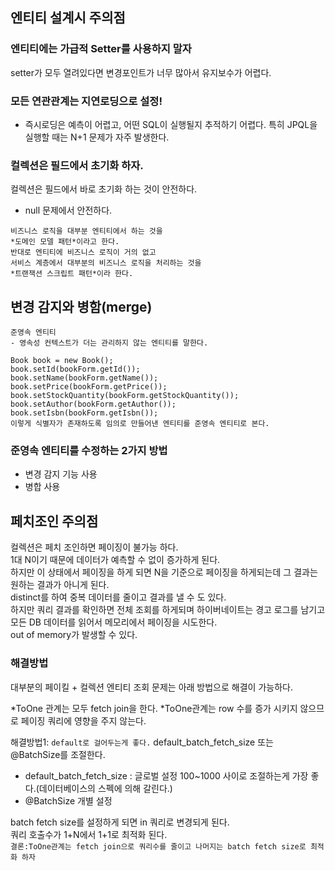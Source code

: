 ## 엔티티 설계시 주의점

### 엔티티에는 가급적 Setter를 사용하지 말자
setter가 모두 열려있다면 변경포인트가 너무 많아서 유지보수가 어렵다.

### 모든 연관관계는 지연로딩으로 설정!
- 즉시로딩은 예측이 어렵고, 어떤 SQL이 실행될지 추적하기 어렵다. 특히 JPQL을 실행할 때는 N+1 문제가 자주 발생한다.

### 컬렉션은 필드에서 초기화 하자.
컬렉션은 필드에서 바로 초기화 하는 것이 안전하다.
- null 문제에서 안전하다.


```
비즈니스 로직을 대부분 엔티티에서 하는 것을 
*도메인 모델 패턴*이라고 한다.
반대로 엔티티에 비즈니스 로직이 거의 없고 
서비스 계층에서 대부분의 비즈니스 로직을 처리하는 것을 
*트랜잭션 스크립트 패턴*이라 한다.
```

## 변경 감지와 병함(merge)
```
준영속 엔티티
- 영속성 컨텍스트가 더는 관리하지 않는 엔티티를 말한다.

Book book = new Book();
book.setId(bookForm.getId());
book.setName(bookForm.getName());
book.setPrice(bookForm.getPrice());
book.setStockQuantity(bookForm.getStockQuantity());
book.setAuthor(bookForm.getAuthor());
book.setIsbn(bookForm.getIsbn());
이렇게 식별자가 존재하도록 임의로 만들어낸 엔티티를 준영속 엔티티로 본다.
```

### 준영속 엔티티를 수정하는 2가지 방법
- 변경 감지 기능 사용
- 병합 사용




## 페치조인 주의점
컬렉션은 페치 조인하면 페이징이 불가능 하다.  
1대 N이기 때문에 데이터가 예측할 수 없이 증가하게 된다.  
하지만 이 상태에서 페이징을 하게 되면 N을 기준으로 페이징을 하게되는데
그 결과는 원하는 결과가 아니게 된다.  
distinct를 하여 중복 데이터를 줄이고 결과를 낼 수 도 있다.  
하지만 쿼리 결과를 확인하면 전체 조회를 하게되며
하이버네이트는 경고 로그를 남기고 모든 DB 데이터를 읽어서 메모리에서 페이징을 시도한다.  
out of memory가 발생할 수 있다.

### 해결방법
대부분의 페이킬 + 컬렉션 엔티티 조회 문제는 아래 방법으로 해결이 가능하다.

*ToOne 관계는 모두 fetch join을 한다. *ToOne관계는 row 수를 증가 시키지 않으므로 페이징 쿼리에 영향을 주지 않는다.

해결방법1: `default로 걸어두는게 좋다.`
default_batch_fetch_size 또는 @BatchSize를 조절한다.
* default_batch_fetch_size : 글로벌 설정 100~1000 사이로 조절하는게 가장 좋다.(데이터베이스의 스펙에 의해 갈린다.)
* @BatchSize 개별 설정

batch fetch size를 설정하게 되면 in 쿼리로 변경되게 된다.  
쿼리 호출수가 1+N에서 1+1로 최적화 된다.  
`결론:ToOne관계는 fetch join으로 쿼리수를 줄이고 나머지는 batch fetch size로 최적화 하자`



















